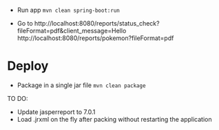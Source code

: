 * Run app
`mvn clean spring-boot:run`

* Go to
http://localhost:8080/reports/status_check?fileFormat=pdf&client_message=Hello
http://localhost:8080/reports/pokemon?fileFormat=pdf

# Deploy
* Package in a single jar file
`mvn clean package`

TO DO:
- Update jasperreport to 7.0.1
- Load .jrxml on the fly after packing without restarting the application


